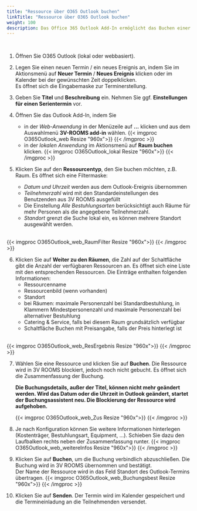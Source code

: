```yaml
---
title: "Ressource über O365 Outlook buchen"
linkTitle: "Ressource über O365 Outlook buchen"
weight: 100
description: Das Office 365 Outlook Add-In ermöglicht das Buchen einer Ressource in Outlook.
---
```

</br>

1. Öffnen Sie O365 Outlook (lokal oder webbasiert).
2. Legen Sie einen neuen Termin / ein neues Ereignis an, indem Sie im Aktionsmenü auf **Neuer Termin** / **Neues Ereignis** klicken oder im Kalender bei der gewünschten Zeit doppelklicken. </br>
Es öffnet sich die Eingabemaske zur Terminerstellung.
3. Geben Sie **Titel** und **Beschreibung** ein. Nehmen Sie ggf. **Einstellungen für einen Serientermin** vor.
4. Öffnen Sie das Outlook Add-In, indem Sie </br>

      - in der *Web-Anwendung* in der Menüzeile auf **...** klicken und aus dem Auswahlmenü **3V-ROOMS add-in** wählen.
         {{< imgproc O365Outlook_web Resize "960x">}} {{< /imgproc >}}
      - in der *lokalen Anwendung* im Aktionsmenü auf **Raum buchen** klicken.
         {{< imgproc O365Outlook_lokal Resize "960x">}} {{< /imgproc >}}
5. Klicken Sie auf den **Ressourcentyp**, den Sie buchen möchten, z.B. Raum. Es öffnet sich eine Filtermaske:
   - *Datum und Uhrzeit* werden aus dem Outlook-Ereignis übernommen
   - *Teilnehmerzahl* wird mit den Standardeinstellungen des Benutzenden aus 3V ROOMS ausgefüllt
   - Die Einstellung *Alle Bestuhlungsarten* berücksichtigt auch Räume für mehr Personen als die angegebene Teilnehmerzahl.
   - *Standort* grenzt die Suche lokal ein, es können mehrere Standort ausgewählt werden.
</br>
      {{< imgproc O365Outlook_web_RaumFilter Resize "960x">}} {{< /imgproc >}}

6. Klicken Sie auf **Weiter zu den Räumen**, die Zahl auf der Schaltfläche gibt die Anzahl der verfügbaren Ressourcen an. Es öffnet sich eine Liste mit den entsprechenden Ressourcen. Die Einträge enthalten folgenden Informationen:
   - Ressourcenname
   - Ressourcenbild (wenn vorhanden)
   - Standort
   - bei Räumen: maximale Personenzahl bei Standardbestuhlung, in Klammern Mindestpersonenzahl und maximale Personenzahl bei alternativer Bestuhlung
   - Catering & Service, falls bei diesem Raum grundsätzlich verfügbar
   - Schaltfläche Buchen mit Preisangabe, falls der Preis hinterlegt ist
</br>
   {{< imgproc O365Outlook_web_ResErgebnis Resize "960x">}} {{< /imgproc >}}

7. Wählen Sie eine Ressource und klicken Sie auf **Buchen**. Die Ressource wird in 3V ROOMS blockiert, jedoch noch nicht gebucht. Es öffnet sich die Zusammenfassung der Buchung.

   **Die Buchungsdetails, außer der Titel, können nicht mehr geändert werden. Wird das Datum oder die Uhrzeit in Outlook geändert, startet der Buchungsassistent neu. Die Blockierung der Ressource wird aufgehoben.**

   {{< imgproc O365Outlook_web_Zus Resize "960x">}} {{< /imgproc >}}

8. Je nach Konfiguration können Sie weitere Informationen hinterlegen (Kostenträger, Bestuhlungsart, Equipment, ...). Schieben Sie dazu den Laufbalken rechts neben der Zusammenfassung runter.
   {{< imgproc O365Outlook_web_weitereInfos Resize "960x">}} {{< /imgproc >}}
9.  Klicken Sie auf **Buchen**, um die Buchung verbindlich abzuschließen. Die Buchung wird in 3V ROOMS übernommen und bestätigt. </br> Der Name der Ressource wird in das Feld Standort des Outlook-Termins übertragen.
   {{< imgproc O365Outlook_web_Buchungsbest Resize "960x">}} {{< /imgproc >}}
10.  Klicken Sie auf **Senden**. Der Termin wird im Kalender gespeichert und die Termineinladung an die Teilnehmenden versendet.
